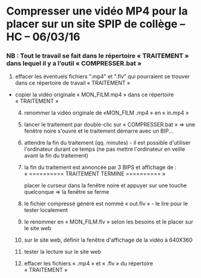 # Compresser une vidéo MP4 pour la placer sur un site SPIP de collège – HC – 06/03/16

### NB : Tout le travail se fait dans le répertoire « TRAITEMENT » dans lequel il y a l’outil « COMPRESSER.bat »

1. effacer les éventuels fichiers ".mp4" et ".flv" qui pourraient se trouver dans ce répertoire de travail « TRAITEMENT »

- copier la vidéo originale « MON_FILM.mp4 » dans ce répertoire « TRAITEMENT »

    4) renommer la vidéo originale de «MON_FILM .mp4 » en « in.mp4 »

    5) lancer le traitement par double-clic sur « COMPRESSER.bat »
=> une fenêtre noire s'ouvre et le traitement démarre avec un BIP...

    6) attendre la fin du traitement (qq. minutes) - il est possible d'utiliser l'ordinateur durant ce temps
(ne pas mettre l'ordinateur en veille avant la fin du traitement)

    7) la fin du traitement est annoncée par 3 BIPS et affichage de :
 « ========== TRAITEMENT TERMINE ========== »

       placer le curseur dans la fenêtre noire et appuyer sur une touche quelconque
=> la fenêtre se ferme

    8) le fichier compressé généré est nommé « out.flv » - le lire pour le tester localement

    9)  le renommer en « MON_FILM.flv » selon les besoins et le placer sur le site web

    10)  sur le site web, définir la fenêtre d'affichage de la vidéo à 640X360

    11)  tester la lecture sur le site web

    12)  effacer les fichiers « .mp4 » et « .flv » du répertoire « TRAITEMENT »

